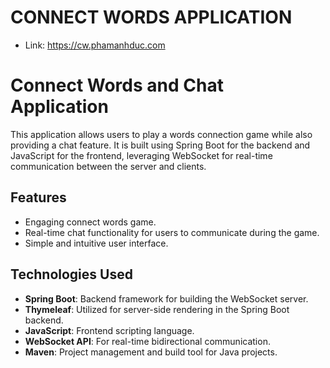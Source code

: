 # CONNECT WORDS APPLICATION
- Link: https://cw.phamanhduc.com
  
# Connect Words and Chat Application
This application allows users to play a words connection game while also providing a chat feature. 
It is built using Spring Boot for the backend and JavaScript for the frontend, leveraging WebSocket for real-time communication between the server and clients.

## Features
- Engaging connect words game.
- Real-time chat functionality for users to communicate during the game.
- Simple and intuitive user interface.

## Technologies Used
- **Spring Boot**: Backend framework for building the WebSocket server.
- **Thymeleaf**: Utilized for server-side rendering in the Spring Boot backend.
- **JavaScript**: Frontend scripting language.
- **WebSocket API**: For real-time bidirectional communication.
- **Maven**: Project management and build tool for Java projects.
